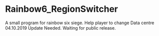# Rainbow6_RegionSwitcher
A small program for rainbow six siege. Help player to change Data centre
04.10.2019 
Update Needed. Waiting for public release.
